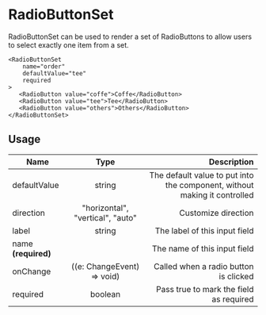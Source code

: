 <!-- 
This is an auto-generated markdown. 
You can change it in "/Users/daniel/Dev/allthings/elements/src/RadioButtonSet/RadioButtonSet.tsx" and run build:docs to update this file.
-->
# RadioButtonSet
RadioButtonSet can be used to render a set of RadioButtons to allow users to select exactly one item from a set.

```example
<RadioButtonSet
    name="order"
    defaultValue="tee"
    required
>
   <RadioButton value="coffe">Coffe</RadioButton>
   <RadioButton value="tee">Tee</RadioButton>
   <RadioButton value="others">Others</RadioButton>
</RadioButtonSet>
```
## Usage
| Name        | Type           | Description  |
| ----------- |:--------------:| ------------:|
|defaultValue|string|The default value to put into the component, without making it controlled
|direction|"horizontal", "vertical", "auto"|Customize direction
|label|string|The label of this input field
|name **(required)**||The name of this input field
|onChange|((e: ChangeEvent<Element>) => void)|Called when a radio button is clicked
|required|boolean|Pass true to mark the field as required
